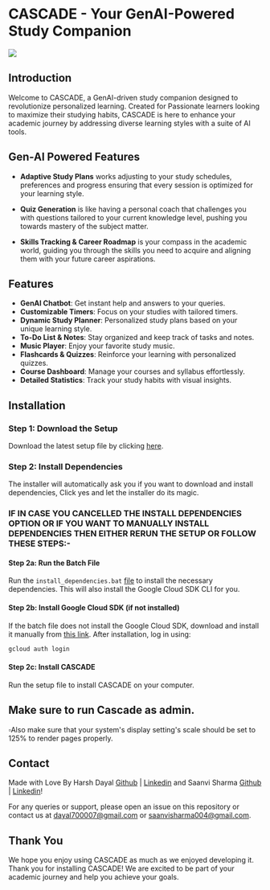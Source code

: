 # CASCADE - Your GenAI-Powered Study Companion


![](https://github.com/Kaos599/Cascade-GenAI-Powered-Study-Companion/blob/main/assets/Frame-43(2).gif)


## Introduction
Welcome to CASCADE, a GenAI-driven study companion designed to revolutionize personalized learning. Created for Passionate learners looking to maximize their studying habits, CASCADE is here to enhance your academic journey by addressing diverse learning styles with a suite of AI tools.

## Gen-AI Powered Features
- **Adaptive Study Plans** works adjusting to your study schedules, preferences and progress ensuring that every session is optimized for your learning style.

- **Quiz Generation** is like having a personal coach that challenges you with questions tailored to your current knowledge level, pushing you towards mastery of the subject matter.

- **Skills Tracking & Career Roadmap** is your compass in the academic world, guiding you through the skills you need to acquire and aligning them with your future career aspirations.

## Features
- **GenAI Chatbot**: Get instant help and answers to your queries.
- **Customizable Timers**: Focus on your studies with tailored timers.
- **Dynamic Study Planner**: Personalized study plans based on your unique learning style.
- **To-Do List & Notes**: Stay organized and keep track of tasks and notes.
- **Music Player**: Enjoy your favorite study music.
- **Flashcards & Quizzes**: Reinforce your learning with personalized quizzes.
- **Course Dashboard**: Manage your courses and syllabus effortlessly.
- **Detailed Statistics**: Track your study habits with visual insights.

## Installation

### Step 1: Download the Setup
Download the latest setup file by clicking [here](https://github.com/Kaos599/Cascade-GenAI-Powered-Study-Companion/releases/download/V3.5/Cascade.Setup.exe).

### Step 2: Install Dependencies
The installer will automatically ask you if you want to download and install dependencies, Click yes and let the installer do its magic.

### IF IN CASE YOU CANCELLED THE INSTALL DEPENDENCIES OPTION OR IF YOU WANT TO MANUALLY INSTALL DEPENDENCIES THEN EITHER RERUN THE SETUP OR FOLLOW THESE STEPS:-

#### Step 2a: Run the Batch File
Run the `install_dependencies.bat` [file](https://github.com/Kaos599/Cascade-GenAI-Powered-Study-Companion/blob/main/install_dependencies.bat) to install the necessary dependencies. This will also install the Google Cloud SDK CLI for you.

#### Step 2b: Install Google Cloud SDK (if not installed)
If the batch file does not install the Google Cloud SDK, download and install it manually from [this link](https://dl.google.com/dl/cloudsdk/channels/rapid/GoogleCloudSDKInstaller.exe). After installation, log in using:
```sh
gcloud auth login
```
#### Step 2c: Install CASCADE
Run the setup file to install CASCADE on your computer.

## Make sure to run Cascade as admin.
▫️Also make sure that your system's display setting's scale should be set to 125% to render pages properly.


## Contact
Made with Love By Harsh Dayal [Github](https://github.com/Kaos599) | [Linkedin](https://www.linkedin.com/in/harshdayal/) and Saanvi Sharma [Github](https://github.com/confusedjpeg) | [Linkedin](https://www.linkedin.com/in/saanvi-sharma-b12a27251/)!

For any queries or support, please open an issue on this repository or contact us at dayal700007@gmail.com or saanvisharma004@gmail.com.

## Thank You
We hope you enjoy using CASCADE as much as we enjoyed developing it.  Thank you for installing CASCADE! We are excited to be part of your academic journey and help you achieve your goals.
